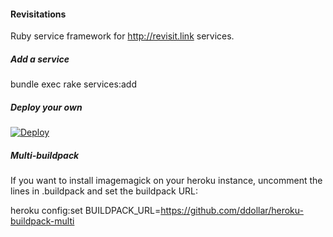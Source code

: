 #### Revisitations

Ruby service framework for http://revisit.link services.

##### Add a service

bundle exec rake services:add

##### Deploy your own

[![Deploy](https://www.herokucdn.com/deploy/button.png)](https://heroku.com/deploy)

##### Multi-buildpack

If you want to install imagemagick on your heroku instance, uncomment the lines in .buildpack and set the buildpack URL:

heroku config:set BUILDPACK_URL=https://github.com/ddollar/heroku-buildpack-multi